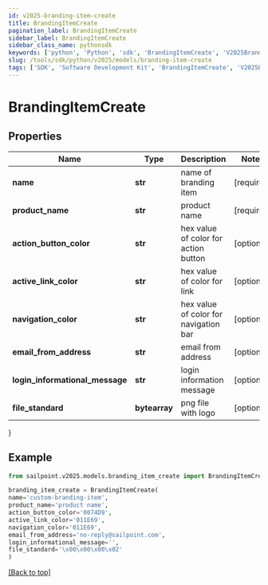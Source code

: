 ```yaml
---
id: v2025-branding-item-create
title: BrandingItemCreate
pagination_label: BrandingItemCreate
sidebar_label: BrandingItemCreate
sidebar_class_name: pythonsdk
keywords: ['python', 'Python', 'sdk', 'BrandingItemCreate', 'V2025BrandingItemCreate'] 
slug: /tools/sdk/python/v2025/models/branding-item-create
tags: ['SDK', 'Software Development Kit', 'BrandingItemCreate', 'V2025BrandingItemCreate']
---
```


# BrandingItemCreate


## Properties

Name | Type | Description | Notes
------------ | ------------- | ------------- | -------------
**name** | **str** | name of branding item | [required]
**product_name** | **str** | product name | [required]
**action_button_color** | **str** | hex value of color for action button | [optional] 
**active_link_color** | **str** | hex value of color for link | [optional] 
**navigation_color** | **str** | hex value of color for navigation bar | [optional] 
**email_from_address** | **str** | email from address | [optional] 
**login_informational_message** | **str** | login information message | [optional] 
**file_standard** | **bytearray** | png file with logo | [optional] 
}

## Example

```python
from sailpoint.v2025.models.branding_item_create import BrandingItemCreate

branding_item_create = BrandingItemCreate(
name='custom-branding-item',
product_name='product name',
action_button_color='0074D9',
active_link_color='011E69',
navigation_color='011E69',
email_from_address='no-reply@sailpoint.com',
login_informational_message='',
file_standard='\x00\x00\x00\x02'
)

```
[[Back to top]](#) 

